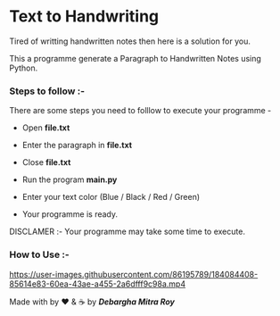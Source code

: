 # Text to Handwriting

Tired of writting handwritten notes then here is a solution for you.

This a programme generate a Paragraph to Handwritten Notes using Python.

### Steps to follow :-

There are some steps you need to folllow to execute your programme - 

* Open **file.txt**

* Enter the paragraph in **file.txt**

* Close **file.txt**

* Run the program **main.py**

* Enter your text color (Blue / Black / Red / Green)

* Your programme is ready.

DISCLAMER :- Your programme may take some time to execute.

### How to Use :-

https://user-images.githubusercontent.com/86195789/184084408-85614e83-60ea-43ae-a455-2a6dfff9c98a.mp4

Made with by ❤️ & ☕ by ***Debargha Mitra Roy***
